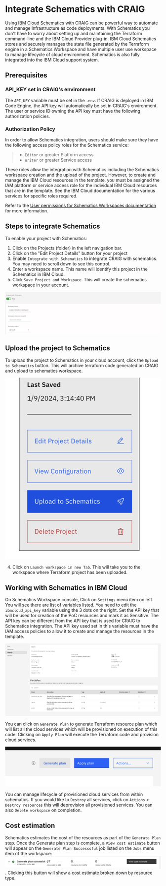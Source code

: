 # Integrate Schematics with CRAIG
Using [IBM Cloud Schematics](https://cloud.ibm.com/docs/schematics?topic=schematics-getting-started) with CRAIG can be powerful way to automate and manage Infrastructure as code deployments. With Schematics you don't have to worry about setting up and maintaining the Terraform command-line and the IBM Cloud Provider plug-in. IBM Cloud Schematics stores and securely manages the state file generated by the Terraform engine in a Schematics Workspace and have multiple user use workspace to manage lifecycle of cloud environment. Schematics is also fully integrated into the IBM Cloud support system. 

## Prerequisites

### API_KEY set in CRAIG's environment
The `API_KEY` variable must be set in the `.env`. If CRAIG is deployed in IBM Code Engine, the API key will automatically be set in CRAIG's environment. The user or service ID owning the API key must have the following authorization policies.

### Authorization Policy
In order to allow Schematics integration, users should make sure they have the following access policy roles for the Schematics service:
>* `Editor` or greater Platform access
>* `Writer` or greater Service access

These roles allow the integration with Schematics including the Schematics workspace creation and the upload of the project. However, to create and manage the IBM Cloud resources in the template, you must be assigned the IAM platform or service access role for the individual IBM Cloud resources that are in the template. See the IBM Cloud documentation for the various services for specific roles required.

Refer to the [User permissions for Schematics Workspaces documentation](https://cloud.ibm.com/docs/schematics?topic=schematics-access) for more information.


## Steps to integrate Schematics
To enable your project with Schematics:
1) Click on the Projects (folder) in the left navigation bar.
2) Click on the "Edit Project Details" button for your project
3) Enable `Integrate with Schematics` to integrate CRAIG with schematics. You may need to scroll down to see this control.
4) Enter a workspace name. This name will identify this project in the Schematics in IBM Cloud.
5) Click `Save Project and Workspace`. This will create the schematics workspace in your account.

![update-project-enable-schematics](images/Update-project-enable-schematics.png)

## Upload the project to Schematics
To upload the project to Schematics in your cloud account, click the `Upload to Schematics` button. This will archive terraform code generated on CRAIG and upload to schematics workspace. 

![Upload to Schematics](images/Upload-to-schematics.png)

4) Click on `Launch workspace in new Tab`. This will take you to the workspace where Terraform project has been uploaded. 

## Working with Schematics in IBM Cloud
On Schematics Workspace console, Click on `Settings` menu item on left. You will see there are list of variables listed. You need to edit the `ibmcloud_api_key` variable using the 3 dots on the right. Set the API key that will be used for creation of the PoC resources and mark it as Sensitive. The API key can be different from the API key that is used for CRAIG to Schematics integration. The API key used set in this variable must have the IAM access policies to allow it to create and manage the resources in the template.

![Schematics Settings page](images/schematics-setting-page.png)

You can click on `Generate Plan` to generate Terraform resource plan which will list all the cloud services which will be provisioned on execution of this code. Clicking on `Apply Plan` will execute the Terraform code and provision cloud services. 

![Schematics Settings page](images/schematics-actions.png)

You can manage lifecycle of provisioned cloud services from within schematics. If you would like to `Destroy` all services, click on `Actions` > `Destroy resources` this will deprovision all provisioned services. You can also `Delete workspace` on completion. 

## Cost estimation
Schematics estimates the cost of the resources as part of the `Generate Plan` step. Once the Generate plan step is complete, a `View cost estimate` button will appear on the `Generate Plan Successsful` job listed on the `Jobs` menu item of the workspace: ![cost estimate button](images/schematics-cost-estimate.png). Clicking this button will show a cost estimate broken down by resource type.
